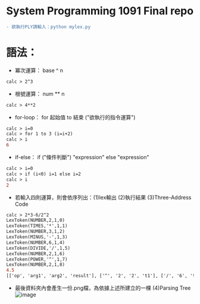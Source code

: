 # System Programming 1091 Final repo 

```diff
- 欲執行PLY請輸入：python mylex.py 
```

# 語法：
* 冪次運算： base  ^  n
```diff
calc > 2^3 
```
* 根號運算： num  **  n
```diff
calc > 4**2 
```
* for-loop： for 起始值 to 結束 ("欲執行的指令運算")
```diff
calc > i=0
calc > for 1 to 3 (i=i+2)
calc > i
6
``` 
* if-else： if ("條件判斷") "expression" else "expression" 
```diff
calc > i=0
calc > if (i<0) i=1 else i=2
calc > i
2
``` 
* 若輸入四則運算，則會依序列出：(1)lex輸出 (2)執行結果 (3)Three-Address Code
```diff
calc > 2*3-6/2^2
LexToken(NUMBER,2,1,0)
LexToken(TIMES,'*',1,1)
LexToken(NUMBER,3,1,2)
LexToken(MINUS,'-',1,3)
LexToken(NUMBER,6,1,4)
LexToken(DIVIDE,'/',1,5)
LexToken(NUMBER,2,1,6)
LexToken(POWER,'^',1,7)
LexToken(NUMBER,2,1,8)
4.5
[['op', 'arg1', 'arg2', 'result'], ['^', '2', '2', 't1'], ['/', '6', 't1', 't2'], ['*', '2', '3', 't3'], ['-', 't3', 't2', 't4'], ['=', 't4', ' ', 'a']]
``` 
* 最後資料夾內會產生一份.png檔，為依據上述所建立的一棵 (4)Parsing Tree
![image](https://github.com/huikaiwang/SP_2020/blob/main/img/nx_test.png)
